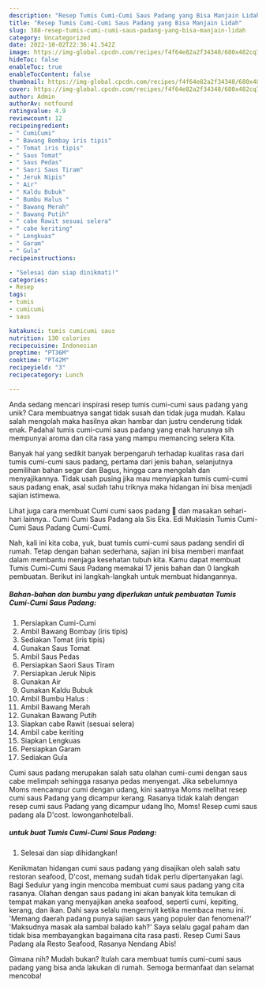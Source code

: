 ```yaml
---
description: "Resep Tumis Cumi-Cumi Saus Padang yang Bisa Manjain Lidah"
title: "Resep Tumis Cumi-Cumi Saus Padang yang Bisa Manjain Lidah"
slug: 388-resep-tumis-cumi-cumi-saus-padang-yang-bisa-manjain-lidah
category: Uncategorized
date: 2022-10-02T22:36:41.542Z
image: https://img-global.cpcdn.com/recipes/f4f64e82a2f34348/680x482cq70/tumis-cumi-cumi-saus-padang-foto-resep-utama.jpg
hideToc: false
enableToc: true
enableTocContent: false
thumbnail: https://img-global.cpcdn.com/recipes/f4f64e82a2f34348/680x482cq70/tumis-cumi-cumi-saus-padang-foto-resep-utama.jpg
cover: https://img-global.cpcdn.com/recipes/f4f64e82a2f34348/680x482cq70/tumis-cumi-cumi-saus-padang-foto-resep-utama.jpg
author: Admin
authorAv: notfound
ratingvalue: 4.9
reviewcount: 12
recipeingredient:
- " CumiCumi"
- " Bawang Bombay iris tipis"
- " Tomat iris tipis"
- " Saus Tomat"
- " Saus Pedas"
- " Saori Saus Tiram"
- " Jeruk Nipis"
- " Air"
- " Kaldu Bubuk"
- " Bumbu Halus "
- " Bawang Merah"
- " Bawang Putih"
- " cabe Rawit sesuai selera"
- " cabe keriting"
- " Lengkuas"
- " Garam"
- " Gula"
recipeinstructions:

- "Selesai dan siap dinikmati!"
categories:
- Resep
tags:
- tumis
- cumicumi
- saus

katakunci: tumis cumicumi saus 
nutrition: 130 calories
recipecuisine: Indonesian
preptime: "PT36M"
cooktime: "PT42M"
recipeyield: "3"
recipecategory: Lunch

---
```





Anda sedang mencari inspirasi resep tumis cumi-cumi saus padang yang unik? Cara membuatnya sangat tidak susah dan tidak juga mudah. Kalau salah mengolah maka hasilnya akan hambar dan justru cenderung tidak enak. Padahal tumis cumi-cumi saus padang yang enak harusnya sih mempunyai aroma dan cita rasa yang mampu memancing selera Kita.





Banyak hal yang sedikit banyak berpengaruh terhadap kualitas rasa dari tumis cumi-cumi saus padang, pertama dari jenis bahan, selanjutnya pemilihan bahan segar dan Bagus, hingga cara mengolah dan menyajikannya. Tidak usah pusing jika mau menyiapkan tumis cumi-cumi saus padang enak,      asal sudah tahu triknya maka hidangan ini bisa menjadi sajian istimewa.














Lihat juga cara membuat Cumi cumi saos padang 🦑 dan masakan sehari-hari lainnya.. Cumi Cumi Saus Padang ala Sis Eka. Edi Muklasin Tumis Cumi-Cumi Saus Padang Cumi-Cumi.






Nah, kali ini kita coba, yuk, buat tumis cumi-cumi saus padang sendiri di rumah. Tetap dengan bahan sederhana, sajian ini bisa memberi manfaat dalam membantu menjaga kesehatan tubuh kita. Kamu dapat membuat Tumis Cumi-Cumi Saus Padang memakai 17 jenis bahan dan 0 langkah pembuatan. Berikut ini langkah-langkah untuk membuat hidangannya.

<!--inarticleads1-->

##### Bahan-bahan dan bumbu yang diperlukan untuk pembuatan Tumis Cumi-Cumi Saus Padang:

1. Persiapkan  Cumi-Cumi
1. Ambil  Bawang Bombay (iris tipis)
1. Sediakan  Tomat (iris tipis)
1. Gunakan  Saus Tomat
1. Ambil  Saus Pedas
1. Persiapkan  Saori Saus Tiram
1. Persiapkan  Jeruk Nipis
1. Gunakan  Air
1. Gunakan  Kaldu Bubuk
1. Ambil  Bumbu Halus :
1. Ambil  Bawang Merah
1. Gunakan  Bawang Putih
1. Siapkan  cabe Rawit (sesuai selera)
1. Ambil  cabe keriting
1. Siapkan  Lengkuas
1. Persiapkan  Garam
1. Sediakan  Gula


Cumi saus padang merupakan salah satu olahan cumi-cumi dengan saus cabe melimpah sehingga rasanya pedas menyengat. Jika sebelumnya Moms mencampur cumi dengan udang, kini saatnya Moms melihat resep cumi saus Padang yang dicampur kerang. Rasanya tidak kalah dengan resep cumi saus Padang yang dicampur udang lho, Moms! Resep cumi saus padang ala D&#39;cost. lowonganhotelbali. 

<!--inarticleads2-->

#####  untuk buat Tumis Cumi-Cumi Saus Padang:


1. Selesai dan siap dihidangkan!

Kenikmatan hidangan cumi saus padang yang disajikan oleh salah satu restoran seafood, D&#39;cost, memang sudah tidak perlu dipertanyakan lagi. Bagi Sedulur yang ingin mencoba membuat cumi saus padang yang cita rasanya. Olahan dengan saus padang ini akan banyak kita temukan di tempat makan yang menyajikan aneka seafood, seperti cumi, kepiting, kerang, dan ikan. Dahi saya selalu mengernyit ketika membaca menu ini. &#39;Memang daerah padang punya sajian saus yang populer dan fenomenal?&#39; &#39;Maksudnya masak ala sambal balado kah?&#39; Saya selalu gagal paham dan tidak bisa membayangkan bagaimana cita rasa pasti. Resep Cumi Saus Padang ala Resto Seafood, Rasanya Nendang Abis! 

Gimana nih? Mudah bukan? Itulah cara membuat tumis cumi-cumi saus padang yang bisa anda lakukan di rumah. Semoga bermanfaat dan selamat mencoba!
